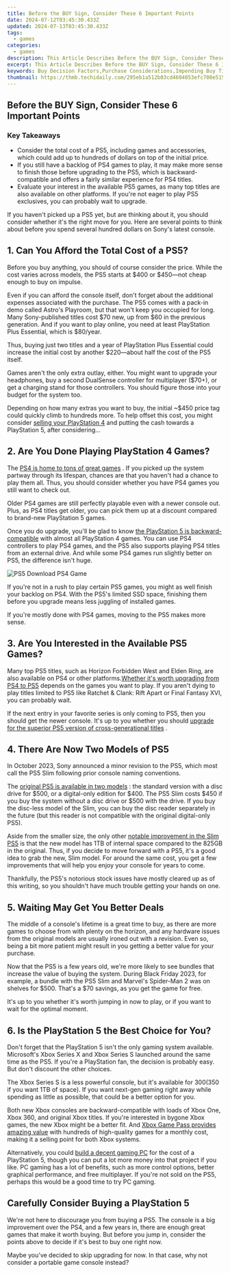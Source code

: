 ```yaml
---
title: Before the BUY Sign, Consider These 6 Important Points
date: 2024-07-12T03:45:30.433Z
updated: 2024-07-13T03:45:30.433Z
tags:
  - games
categories:
  - games
description: This Article Describes Before the BUY Sign, Consider These 6 Important Points
excerpt: This Article Describes Before the BUY Sign, Consider These 6 Important Points
keywords: Buy Decision Factors,Purchase Considerations,Impending Buy Tips,Pre-Purchase Guide,Essential Buying Steps,Key Buying Points,Smart Buy Strategies
thumbnail: https://thmb.techidaily.com/295eb1a512b03cd4604053efc700e515a23fe08d7898031d0786b31b79d36b64.jpg
---
```


## Before the BUY Sign, Consider These 6 Important Points

### Key Takeaways

* Consider the total cost of a PS5, including games and accessories, which could add up to hundreds of dollars on top of the initial price.
* If you still have a backlog of PS4 games to play, it may make more sense to finish those before upgrading to the PS5, which is backward-compatible and offers a fairly similar experience for PS4 titles.
* Evaluate your interest in the available PS5 games, as many top titles are also available on other platforms. If you're not eager to play PS5 exclusives, you can probably wait to upgrade.

 If you haven't picked up a PS5 yet, but are thinking about it, you should consider whether it's the right move for you. Here are several points to think about before you spend several hundred dollars on Sony's latest console.

## 1\. Can You Afford the Total Cost of a PS5?

 Before you buy anything, you should of course consider the price. While the cost varies across models, the PS5 starts at $400 or $450—not cheap enough to buy on impulse.

 Even if you can afford the console itself, don't forget about the additional expenses associated with the purchase. The PS5 comes with a pack-in demo called Astro's Playroom, but that won't keep you occupied for long. Many Sony-published titles cost $70 new, up from $60 in the previous generation. And if you want to play online, you need at least PlayStation Plus Essential, which is $80/year.

 Thus, buying just two titles and a year of PlayStation Plus Essential could increase the initial cost by another $220—about half the cost of the PS5 itself.

 Games aren't the only extra outlay, either. You might want to upgrade your headphones, buy a second DualSense controller for multiplayer ($70+), or get a charging stand for those controllers. You should figure those into your budget for the system too.

 Depending on how many extras you want to buy, the initial \~$450 price tag could quickly climb to hundreds more. To help offset this cost, you might consider [selling your PlayStation 4](https://www.makeuseof.com/sell-ps4-where-why-how-much/) and putting the cash towards a PlayStation 5, after considering...

## 2\. Are You Done Playing PlayStation 4 Games?

 The [PS4 is home to tons of great games](https://www.makeuseof.com/tag/best-ps4-exclusives/) . If you picked up the system partway through its lifespan, chances are that you haven't had a chance to play them all. Thus, you should consider whether you have PS4 games you still want to check out.

 Older PS4 games are still perfectly playable even with a newer console out. Plus, as PS4 titles get older, you can pick them up at a discount compared to brand-new PlayStation 5 games.

 Once you do upgrade, you'll be glad to know [the PlayStation 5 is backward-compatible](https://www.makeuseof.com/is-ps5-backward-compatible/) with almost all PlayStation 4 games. You can use PS4 controllers to play PS4 games, and the PS5 also supports playing PS4 titles from an external drive. And while some PS4 games run slightly better on PS5, the difference isn't huge.

![PS5 Download PS4 Game](https://static1.makeuseofimages.com/wordpress/wp-content/uploads/2020/11/03-PS5-Download-PS4-Game.jpg)

 If you're not in a rush to play certain PS5 games, you might as well finish your backlog on PS4\. With the PS5's limited SSD space, finishing them before you upgrade means less juggling of installed games.

 If you're mostly done with PS4 games, moving to the PS5 makes more sense.

## 3\. Are You Interested in the Available PS5 Games?

 Many top PS5 titles, such as Horizon Forbidden West and Elden Ring, are also available on PS4 or other platforms.[Whether it's worth upgrading from PS4 to PS5](https://www.makeuseof.com/ps4-vs-ps5-worth-upgrading/) depends on the games you want to play. If you aren't dying to play titles limited to PS5 like Ratchet & Clank: Rift Apart or Final Fantasy XVI, you can probably wait.

 If the next entry in your favorite series is only coming to PS5, then you should get the newer console. It's up to you whether you should [upgrade for the superior PS5 version of cross-generational titles](https://www.makeuseof.com/reasons-wait-play-ps5-version-cross-gen-games/) .

## 4\. There Are Now Two Models of PS5

 In October 2023, Sony announced a minor revision to the PS5, which most call the PS5 Slim following prior console naming conventions.

 The [original PS5 is available in two models](https://www.makeuseof.com/ps5-vs-ps5-digital-edition-which-to-buy/) : the standard version with a disc drive for $500, or a digital-only edition for $400\. The PS5 Slim costs $450 if you buy the system without a disc drive or $500 with the drive. If you buy the disc-less model of the Slim, you can buy the disc reader separately in the future (but this reader is not compatible with the original digital-only PS5).

 Aside from the smaller size, the only other [notable improvement in the Slim PS5](https://www.makeuseof.com/old-ps5-vs-the-new-slimmer-ps5-what-are-the-differences/) is that the new model has 1TB of internal space compared to the 825GB in the original. Thus, if you decide to move forward with a PS5, it's a good idea to grab the new, Slim model. For around the same cost, you get a few improvements that will help you enjoy your console for years to come.

 Thankfully, the PS5's notorious stock issues have mostly cleared up as of this writing, so you shouldn't have much trouble getting your hands on one.

## 5\. Waiting May Get You Better Deals

 The middle of a console's lifetime is a great time to buy, as there are more games to choose from with plenty on the horizon, and any hardware issues from the original models are usually ironed out with a revision. Even so, being a bit more patient might result in you getting a better value for your purchase.

 Now that the PS5 is a few years old, we're more likely to see bundles that increase the value of buying the system. During Black Friday 2023, for example, a bundle with the PS5 Slim and Marvel's Spider-Man 2 was on shelves for $500\. That's a $70 savings, as you get the game for free.

 It's up to you whether it's worth jumping in now to play, or if you want to wait for the optimal moment.

## 6\. Is the PlayStation 5 the Best Choice for You?

 Don't forget that the PlayStation 5 isn't the only gaming system available. Microsoft's Xbox Series X and Xbox Series S launched around the same time as the PS5\. If you're a PlayStation fan, the decision is probably easy. But don't discount the other choices.

 The Xbox Series S is a less powerful console, but it's available for $300 ($350 if you want 1TB of space). If you want next-gen gaming right away while spending as little as possible, that could be a better option for you.

 Both new Xbox consoles are backward-compatible with loads of Xbox One, Xbox 360, and original Xbox titles. If you're interested in bygone Xbox games, the new Xbox might be a better fit. And [Xbox Game Pass provides amazing value](https://www.makeuseof.com/reasons-to-get-xbox-game-pass/) with hundreds of high-quality games for a monthly cost, making it a selling point for both Xbox systems.

 Alternatively, you could [build a decent gaming PC](http://www.makeuseof.com/build-gaming-pc/) for the cost of a PlayStation 5, though you can put a lot more money into that project if you like. PC gaming has a lot of benefits, such as more control options, better graphical performance, and free multiplayer. If you're not sold on the PS5, perhaps this would be a good time to try PC gaming.

## Carefully Consider Buying a PlayStation 5

 We're not here to discourage you from buying a PS5\. The console is a big improvement over the PS4, and a few years in, there are enough great games that make it worth buying. But before you jump in, consider the points above to decide if it's best to buy one right now.

 Maybe you've decided to skip upgrading for now. In that case, why not consider a portable game console instead?


<ins class="adsbygoogle"
     style="display:block"
     data-ad-format="autorelaxed"
     data-ad-client="ca-pub-7571918770474297"
     data-ad-slot="1223367746"></ins>



<ins class="adsbygoogle"
     style="display:block"
     data-ad-client="ca-pub-7571918770474297"
     data-ad-slot="8358498916"
     data-ad-format="auto"
     data-full-width-responsive="true"></ins>





